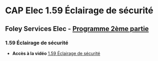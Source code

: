 # CAP Elec 1.59 Éclairage de sécurité
## Foley Services Elec - [Programme 2ème partie](../2eme_partie/README.md)

### 1.59 Éclairage de sécurité

- **Accès à la vidéo** [1.59 Éclairage de sécurité](https://youtu.be/V8duOcuLCEs)
